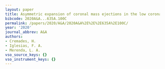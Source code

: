 ```yaml
---
layout: paper
title: Asymmetric expansion of coronal mass ejections in the low corona
bibcode: 2020A&A...635A.100C
permalink: /papers/2020/A&A/2020A&A%2E%2E%2E635A%2E100C/
year: '2020'
journal_abbrev: A&A
authors:
- Cremades, H.
- Iglesias, F. A.
- Merenda, L. A.
vso_source_keys: {}
vso_instrument_keys: {}
---
```

